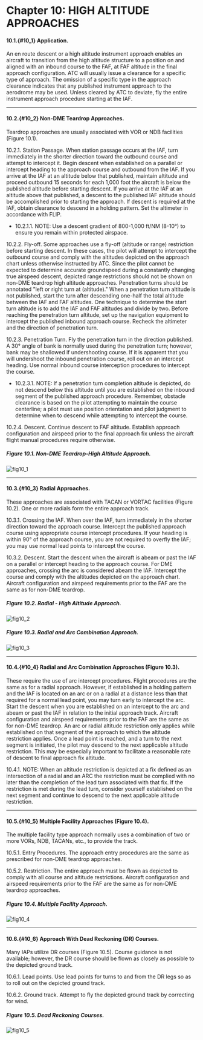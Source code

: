 # Chapter 10: HIGH ALTITUDE APPROACHES 

#### 10.1.{#10_1} Application.

An en route descent or a high altitude instrument approach enables an aircraft to transition from the high altitude structure to a position on and aligned with an inbound course to the FAF, at FAF altitude in the final approach configuration. ATC will usually issue a clearance for a specific type of approach. The omission of a specific type in the approach clearance indicates that any published instrument approach to the aerodrome may be used. Unless cleared by ATC to deviate, fly the entire instrument approach procedure starting at the IAF. 

----

#### 10.2.{#10_2} Non-DME Teardrop Approaches.

Teardrop approaches are usually associated with VOR or NDB facilities (Figure 10.1). 

10.2.1. Station Passage. When station passage occurs at the IAF, turn immediately in the shorter direction toward the outbound course and attempt to intercept it. Begin descent when established on a parallel or intercept heading to the approach course and outbound from the IAF. If you arrive at the IAF at an altitude below that published, maintain altitude and proceed outbound 15 seconds for each 1,000 foot the aircraft is below the published altitude before starting descent. If you arrive at the IAF at an altitude above that published, a descent to the published IAF altitude should be accomplished prior to starting the approach. If descent is required at the IAF, obtain clearance to descend in a holding pattern. Set the altimeter in accordance with FLIP. 

+ 10.2.1.1. NOTE: Use a descent gradient of 800-1,000 ft/NM (8-10°) to ensure you remain within protected airspace. 

10.2.2. Fly-off. Some approaches use a fly-off (altitude or range) restriction before starting descent. In these cases, the pilot will attempt to intercept the outbound course and comply with the altitudes depicted on the approach chart unless otherwise instructed by ATC. Since the pilot cannot be expected to determine accurate groundspeed during a constantly changing true airspeed descent, depicted range restrictions should not be shown on non-DME teardrop high altitude approaches. Penetration turns should be annotated "left or right turn at (altitude)." When a penetration turn altitude is not published, start the turn after descending one-half the total altitude between the IAF and FAF altitudes. One technique to determine the start turn altitude is to add the IAF and FAF altitudes and divide by two. Before reaching the penetration turn altitude, set up the navigation equipment to intercept the published inbound approach course. Recheck the altimeter and the direction of penetration turn. 

10.2.3. Penetration Turn. Fly the penetration turn in the direction published. A 30° angle of bank is normally used during the penetration turn; however, bank may be shallowed if undershooting course. If it is apparent that you will undershoot the inbound penetration course, roll out on an intercept heading. Use normal inbound course interception procedures to intercept the course. 

+ 10.2.3.1. NOTE: If a penetration turn completion altitude is depicted, do not descend below this altitude until you are established on the inbound segment of the published approach procedure. Remember, obstacle clearance is based on the pilot attempting to maintain the course centerline; a pilot must use position orientation and pilot judgment to determine when to descend while attempting to intercept the course. 

10.2.4. Descent. Continue descent to FAF altitude. Establish approach configuration and airspeed prior to the final approach fix unless the aircraft flight manual procedures require otherwise.

##### Figure 10.1. Non-DME Teardrop-High Altitude Approach. 
![fig10_1](figs/fig10_1.png)

----

#### 10.3.{#10_3} Radial Approaches.

These approaches are associated with TACAN or VORTAC facilities (Figure 10.2). One or more radials form the entire approach track. 

10.3.1. Crossing the IAF. When over the IAF, turn immediately in the shorter direction toward the approach course. Intercept the published approach course using appropriate course intercept procedures. If your heading is within 90° of the approach course, you are not required to overfly the IAF; you may use normal lead points to intercept the course. 

10.3.2. Descent. Start the descent when the aircraft is abeam or past the IAF on a parallel or intercept heading to the approach course. For DME approaches, crossing the arc is considered abeam the IAF. Intercept the course and comply with the altitudes depicted on the approach chart. Aircraft configuration and airspeed requirements prior to the FAF are the same as for non-DME teardrop.

##### Figure 10.2. Radial - High Altitude Approach.
![fig10_2](figs/fig10_2.png)

##### Figure 10.3. Radial and Arc Combination Approach. 
![fig10_3](figs/fig10_3.png)

----

#### 10.4.{#10_4} Radial and Arc Combination Approaches (Figure 10.3).

These require the use of arc intercept procedures. Flight procedures are the same as for a radial approach. However, if established in a holding pattern and the IAF is located on an arc or on a radial at a distance less than that required for a normal lead point, you may turn early to intercept the arc. Start the descent when you are established on an intercept to the arc and abeam or past the IAF in relation to the initial approach track. Aircraft configuration and airspeed requirements prior to the FAF are the same as for non-DME teardrop. An arc or radial altitude restriction only applies while established on that segment of the approach to which the altitude restriction applies. Once a lead point is reached, and a turn to the next segment is initiated, the pilot may descend to the next applicable altitude restriction. This may be especially important to facilitate a reasonable rate of descent to final approach fix altitude. 

10.4.1. NOTE: When an altitude restriction is depicted at a fix defined as an intersection of a radial and an ARC the restriction must be complied with no later than the completion of the lead turn associated with that fix. If the restriction is met during the lead turn, consider yourself established on the next segment and continue to descend to the next applicable altitude restriction. 

----

#### 10.5.{#10_5} Multiple Facility Approaches (Figure 10.4).

The multiple facility type approach normally uses a combination of two or more VORs, NDB, TACANs, etc., to provide the track. 

10.5.1. Entry Procedures. The approach entry procedures are the same as prescribed for non-DME teardrop approaches. 

10.5.2. Restriction. The entire approach must be flown as depicted to comply with all course and altitude restrictions. Aircraft configuration and airspeed requirements prior to the FAF are the same as for non-DME teardrop approaches.

##### Figure 10.4. Multiple Facility Approach. 
![fig10_4](figs/fig10_4.png)

----

#### 10.6.{#10_6} Approach With Dead Reckoning (DR) Courses.

Many IAPs utilize DR courses (Figure 10.5). Course guidance is not available; however, the DR course should be flown as closely as possible to the depicted ground track. 

10.6.1. Lead points. Use lead points for turns to and from the DR legs so as to roll out on the depicted ground track. 

10.6.2. Ground track. Attempt to fly the depicted ground track by correcting for wind.

##### Figure 10.5. Dead Reckoning Courses.
![fig10_5](figs/fig10_5.png)
